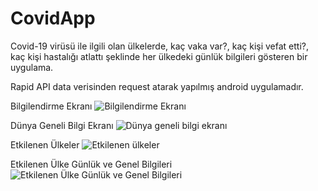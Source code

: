 # CovidApp
Covid-19 virüsü ile ilgili olan ülkelerde, kaç vaka var?, kaç kişi vefat etti?, kaç kişi hastalığı atlattı şeklinde her ülkedeki günlük bilgileri gösteren bir uygulama.

Rapid API data verisinden request atarak yapılmış android uygulamadır.



Bilgilendirme Ekranı ![Bilgilendirme Ekranı](https://user-images.githubusercontent.com/67648916/189306604-933c39e8-7e2b-43f1-8754-cc8a0f75eeeb.jpg)


Dünya Geneli Bilgi Ekranı ![Dünya geneli bilgi ekranı](https://user-images.githubusercontent.com/67648916/189306685-bc40363f-aaae-43a0-8c71-5fcd8f9c9552.jpg)


Etkilenen Ülkeler ![Etkilenen ülkeler](https://user-images.githubusercontent.com/67648916/189306730-23c79a9e-e334-40b1-8638-a92ee770a607.jpg)


Etkilenen Ülke Günlük ve Genel Bilgileri ![Etkilenen Ülke Günlük ve Genel Bilgileri](https://user-images.githubusercontent.com/67648916/189306772-f7310418-0ffd-4fb3-bc7c-7c5fba6c169f.jpg)

